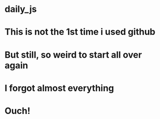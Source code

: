 # daily_js
# This is not the 1st time i used github
# But still, so weird to start all over again
# I forgot almost everything
# Ouch!
